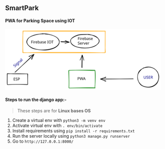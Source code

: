 ## SmartPark

#### PWA for Parking Space using IOT


![Basic Prototype](prototype.svg)

#### Steps to run the django app:-

> These steps are for **Linux bases OS**

1. Create a virtual env with `python3 -m venv env`
2. Activate virtual env with `. env/bin/activate`
3. Install requirements using `pip install -r requirements.txt`
4. Run the server locally using `python3 manage.py runserver`
5. Go to `http://127.0.0.1:8000/`
